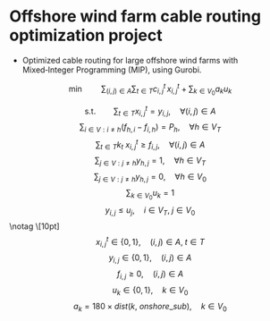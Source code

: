 # Offshore wind farm cable routing optimization project
- Optimized cable routing for large offshore wind farms with Mixed‑Integer Programming (MIP), using Gurobi.


$$ \min \qquad \sum_{(i, j) \in A} \sum_{t \in T} c_{i,\, j}^{t} \, x_{i,\, j}^t + \sum_{k \in V_{0}} a_{k} u_{k}$$

$$ \text{s.t.} \qquad \sum_{t \in T} x_{i,\, j}^{t} = y_{i,\, j}, \quad \forall (i, j) \in A $$
$$ \sum_{i \in V : i \ne h} \left( f_{h,\, i} - f_{i,\, h} \right) = P_{h}, \quad \forall h \in V_{T}  $$
$$\sum_{t \in T} k_t \ x_{i,\, j}^{t} \ge f_{i,\, j}, \quad \forall (i, j) \in A $$
$$\sum_{j \in V : j \ne h} y_{h,\, j} = 1, \quad \forall h \in V_{T} $$
$$\sum_{j \in V : j \ne h} y_{h,\, j} = 0, \quad \forall h \in V_{0}$$
$$\sum_{k \in V_{0}} u_{k} = 1$$
$$y_{i, j} \le u_j, \quad i \in V_T, \; j \in V_{0} $$
\notag \\[10pt] 
$$x_{i, j}^t \in \{0, 1 \}, \quad (i, j) \in A, \; t \in T$$
$$y_{i,\, j} \in \{0, 1 \}, \quad (i, j) \in A $$
$$f_{i,\, j} \ge 0, \quad (i, j) \in A  $$
$$u_{k} \in \{0, 1 \}, \quad k \in V_{0}  $$
$$a_k = 180 \times dist(k,\ onshore\_sub), \quad k \in V_{0} $$

